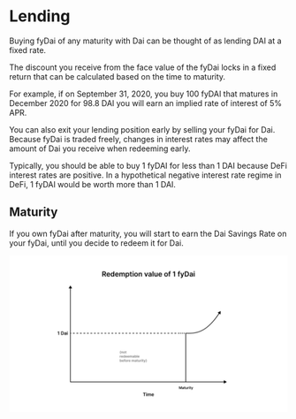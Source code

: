 # Lending

Buying fyDai of any maturity with Dai can be thought of as lending DAI at a fixed rate.

The discount you receive from the face value of the fyDai locks in a fixed return that can be calculated based on the time to maturity. 

For example, if on September 31, 2020, you buy 100 fyDAI that matures in December 2020 for 98.8 DAI you will earn an implied rate of interest of 5% APR.

You can also exit your lending position early by selling your fyDai for Dai. Because fyDai is traded freely, changes in 
interest rates may affect the amount of Dai you receive when redeeming early.

Typically, you should be able to buy 1 fyDAI for less than 1 DAI because DeFi interest rates are positive. In a hypothetical
negative interest rate regime in DeFi, 1 fyDAI would be worth more than 1 DAI.

## Maturity

If you own fyDai after maturity, you will start to earn the Dai Savings Rate on your fyDai, until you decide to redeem it for Dai.

![](../assets/redemption.png)
